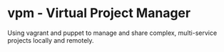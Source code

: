 vpm - Virtual Project Manager
=============================

Using vagrant and puppet to manage and share complex, multi-service projects locally and remotely.
